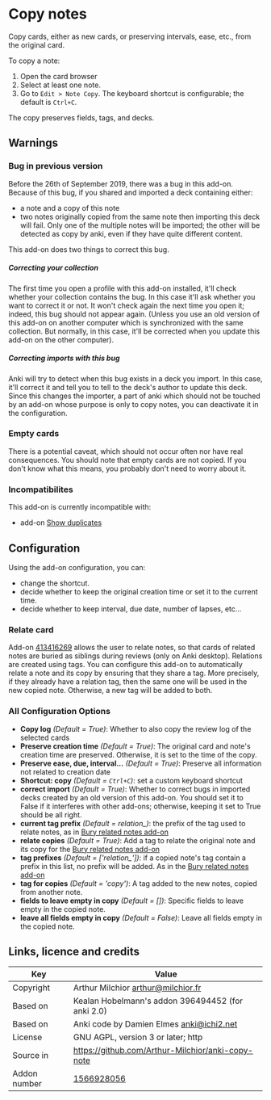 # Copy notes

Copy cards, either as new cards, or preserving
intervals, ease, etc., from the original card.

To copy a note:
1. Open the card browser
2. Select at least one note.
3. Go to `Edit > Note Copy`. 
   The keyboard shortcut is configurable;
   the default is `Ctrl+C`.

The copy preserves fields, tags, and decks.

## Warnings

### Bug in previous version
Before the 26th of September 2019, there was a bug in this
add-on. Because of this bug, if you shared and imported a deck 
containing either:
* a note and a copy of this note
* two notes originally copied from the same note
then importing this deck will fail. Only one of the multiple notes will
be imported; the other will be detected as copy by anki, even if they
have quite different content.

This add-on does two things to correct this bug.
##### Correcting your collection
The first time you open a profile with this add-on installed, it'll
check whether your collection contains the bug. In this case it'll ask
whether you want to correct it or not. It won't check again the next time
you open it; indeed, this bug should not appear again. (Unless you use
an old version of this add-on on another computer which is
synchronized with the same collection. But normally, in this case,
it'll be corrected when you update this add-on on the other computer).

##### Correcting imports with this bug
Anki will try to detect when this bug exists in a deck you import. In
this case, it'll correct it and tell you to tell to the deck's author
to update this deck. Since this changes the importer, a
part of anki which should not be touched by an add-on whose purpose is
only to copy notes, you can deactivate it in the configuration.


### Empty cards
There is a potential caveat, which should not occur often nor have
real consequences. You should note that empty cards are not copied. If
you don't know what this means, you probably don't need to worry about
it.


### Incompatibilites
This add-on is currently incompatible with:
* add-on [Show duplicates](https://ankiweb.net/shared/info/865767531)


## Configuration
Using the add-on configuration, you can:
* change the shortcut.
* decide whether to keep the original creation time or set it to the current time.
* decide whether to keep interval, due date, number of lapses, etc...

### Relate card
Add-on [413416269](https://ankiweb.net/shared/info/413416269) allows the user
to relate notes, so that cards of related notes are buried as siblings
during reviews (only on Anki desktop). Relations are created using tags.
You can configure this add-on to automatically relate a note
and its copy by ensuring that they share a tag. More precisely, if
they already have a relation tag, then the same one will be used in
the new copied note. Otherwise, a new tag will be added to both.

### All Configuration Options
* **Copy log** *(Default = True)*: Whether to also copy the review log of the selected cards
* **Preserve creation time** *(Default = True)*: The original card and note's creation time are preserved. Otherwise, it is set to the time of the copy.
* **Preserve ease, due, interval...** *(Default = True)*: Preserve all information not related to creation date
* **Shortcut: copy** *(Default = `Ctrl+C`)*: set a custom keyboard shortcut
* **correct import** *(Default = True)*: Whether to correct bugs in imported decks created by an old version of this add-on. You should set it to False if it interferes with other add-ons; otherwise, keeping it set to True should be all right.
* **current tag prefix** *(Default = relation_)*: the prefix of the tag used to relate notes, as in [Bury related notes add-on](https://ankiweb.net/shared/info/413416269)
* **relate copies** *(Default = True)*: Add a tag to relate the original note and its copy for the [Bury related notes add-on](https://ankiweb.net/shared/info/413416269)
* **tag prefixes** *(Default = ['relation_'])*: if a copied note's tag contain a prefix in this list, no prefix will be added. As in the [Bury related notes add-on](https://ankiweb.net/shared/info/413416269)
* **tag for copies** *(Default = 'copy')*: A tag added to the new notes, copied from another note.
* **fields to leave empty in copy** *(Default = [])*: Specific fields to leave empty in the copied note.
* **leave all fields empty in copy** *(Default = False)*: Leave all fields empty in the copied note.

## Links, licence and credits

Key         |Value
------------|-------------------------------------------------------------------
Copyright   |Arthur Milchior <arthur@milchior.fr>
Based on    |Kealan Hobelmann's addon 396494452 (for anki 2.0)
Based on    |Anki code by Damien Elmes <anki@ichi2.net>
License     |GNU AGPL, version 3 or later; http|//www.gnu.org/licenses/agpl.html
Source in   |https://github.com/Arthur-Milchior/anki-copy-note
Addon number| [1566928056](https://ankiweb.net/shared/info/1566928056)

